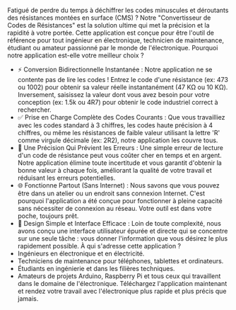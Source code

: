 Fatigué de perdre du temps à déchiffrer les codes minuscules et déroutants des résistances montées en surface (CMS) ?
Notre "Convertisseur de Codes de Résistances" est la solution ultime qui met la précision et la rapidité à votre portée. Cette application est conçue pour être l'outil de référence pour tout ingénieur en électronique, technicien de maintenance, étudiant ou amateur passionné par le monde de l'électronique.
Pourquoi notre application est-elle votre meilleur choix ?
 * ⚡️ Conversion Bidirectionnelle Instantanée :
   Notre application ne se contente pas de lire les codes ! Entrez le code d'une résistance (ex: 473 ou 1002) pour obtenir sa valeur réelle instantanément (47 KΩ ou 10 KΩ). Inversement, saisissez la valeur dont vous avez besoin pour votre conception (ex: 1.5k ou 4R7) pour obtenir le code industriel correct à rechercher.
 * ✅ Prise en Charge Complète des Codes Courants :
   Que vous travailliez avec les codes standard à 3 chiffres, les codes haute précision à 4 chiffres, ou même les résistances de faible valeur utilisant la lettre 'R' comme virgule décimale (ex: 2R2), notre application les couvre tous.
 * 🧠 Une Précision Qui Prévient les Erreurs :
   Une simple erreur de lecture d'un code de résistance peut vous coûter cher en temps et en argent. Notre application élimine toute incertitude et vous garantit d'obtenir la bonne valeur à chaque fois, améliorant la qualité de votre travail et réduisant les erreurs potentielles.
 * 🌐 Fonctionne Partout (Sans Internet) :
   Nous savons que vous pouvez être dans un atelier ou un endroit sans connexion Internet. C'est pourquoi l'application a été conçue pour fonctionner à pleine capacité sans nécessiter de connexion au réseau. Votre outil est dans votre poche, toujours prêt.
 * 🎨 Design Simple et Interface Efficace :
   Loin de toute complexité, nous avons conçu une interface utilisateur épurée et directe qui se concentre sur une seule tâche : vous donner l'information que vous désirez le plus rapidement possible.
À qui s'adresse cette application ?
 * Ingénieurs en électronique et en électricité.
 * Techniciens de maintenance pour téléphones, tablettes et ordinateurs.
 * Étudiants en ingénierie et dans les filières techniques.
 * Amateurs de projets Arduino, Raspberry Pi et tous ceux qui travaillent dans le domaine de l'électronique.
Téléchargez l'application maintenant et rendez votre travail avec l'électronique plus rapide et plus précis que jamais.
